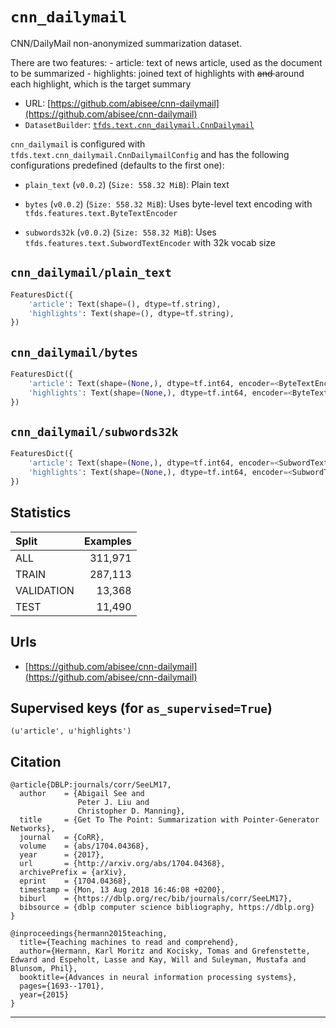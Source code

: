 <div itemscope itemtype="http://schema.org/Dataset">
  <div itemscope itemprop="includedInDataCatalog" itemtype="http://schema.org/DataCatalog">
    <meta itemprop="name" content="TensorFlow Datasets" />
  </div>
  <meta itemprop="name" content="cnn_dailymail" />
  <meta itemprop="description" content="CNN/DailyMail non-anonymized summarization dataset.

There are two features:
  - article: text of news article, used as the document to be summarized
  - highlights: joined text of highlights with &lt;s&gt; and &lt;/s&gt; around each
    highlight, which is the target summary" />
  <meta itemprop="url" content="https://www.tensorflow.org/datasets/catalog/cnn_dailymail" />
  <meta itemprop="sameAs" content="https://github.com/abisee/cnn-dailymail" />
</div>

# `cnn_dailymail`

CNN/DailyMail non-anonymized summarization dataset.

There are two features: - article: text of news article, used as the document to
be summarized - highlights: joined text of highlights with <s> and </s> around
each highlight, which is the target summary

*   URL:
    [https://github.com/abisee/cnn-dailymail](https://github.com/abisee/cnn-dailymail)
*   `DatasetBuilder`:
    [`tfds.text.cnn_dailymail.CnnDailymail`](https://github.com/tensorflow/datasets/tree/master/tensorflow_datasets/text/cnn_dailymail.py)

`cnn_dailymail` is configured with `tfds.text.cnn_dailymail.CnnDailymailConfig`
and has the following configurations predefined (defaults to the first one):

*   `plain_text` (`v0.0.2`) (`Size: 558.32 MiB`): Plain text

*   `bytes` (`v0.0.2`) (`Size: 558.32 MiB`): Uses byte-level text encoding with
    `tfds.features.text.ByteTextEncoder`

*   `subwords32k` (`v0.0.2`) (`Size: 558.32 MiB`): Uses
    `tfds.features.text.SubwordTextEncoder` with 32k vocab size

## `cnn_dailymail/plain_text`

```python
FeaturesDict({
    'article': Text(shape=(), dtype=tf.string),
    'highlights': Text(shape=(), dtype=tf.string),
})
```

## `cnn_dailymail/bytes`

```python
FeaturesDict({
    'article': Text(shape=(None,), dtype=tf.int64, encoder=<ByteTextEncoder vocab_size=257>),
    'highlights': Text(shape=(None,), dtype=tf.int64, encoder=<ByteTextEncoder vocab_size=257>),
})
```

## `cnn_dailymail/subwords32k`

```python
FeaturesDict({
    'article': Text(shape=(None,), dtype=tf.int64, encoder=<SubwordTextEncoder vocab_size=32915>),
    'highlights': Text(shape=(None,), dtype=tf.int64, encoder=<SubwordTextEncoder vocab_size=32915>),
})
```

## Statistics

Split      | Examples
:--------- | -------:
ALL        | 311,971
TRAIN      | 287,113
VALIDATION | 13,368
TEST       | 11,490

## Urls

*   [https://github.com/abisee/cnn-dailymail](https://github.com/abisee/cnn-dailymail)

## Supervised keys (for `as_supervised=True`)

`(u'article', u'highlights')`

## Citation

```
@article{DBLP:journals/corr/SeeLM17,
  author    = {Abigail See and
               Peter J. Liu and
               Christopher D. Manning},
  title     = {Get To The Point: Summarization with Pointer-Generator Networks},
  journal   = {CoRR},
  volume    = {abs/1704.04368},
  year      = {2017},
  url       = {http://arxiv.org/abs/1704.04368},
  archivePrefix = {arXiv},
  eprint    = {1704.04368},
  timestamp = {Mon, 13 Aug 2018 16:46:08 +0200},
  biburl    = {https://dblp.org/rec/bib/journals/corr/SeeLM17},
  bibsource = {dblp computer science bibliography, https://dblp.org}
}

@inproceedings{hermann2015teaching,
  title={Teaching machines to read and comprehend},
  author={Hermann, Karl Moritz and Kocisky, Tomas and Grefenstette, Edward and Espeholt, Lasse and Kay, Will and Suleyman, Mustafa and Blunsom, Phil},
  booktitle={Advances in neural information processing systems},
  pages={1693--1701},
  year={2015}
}
```

--------------------------------------------------------------------------------

